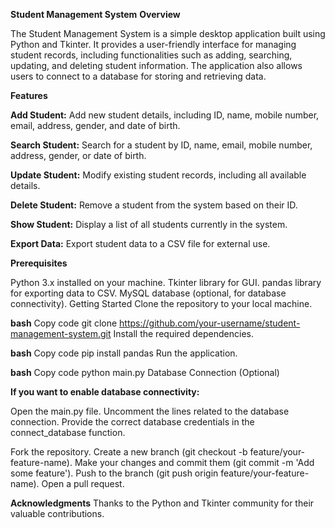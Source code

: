 **Student Management System**
**Overview**

The Student Management System is a simple desktop application built using Python and Tkinter. It provides a user-friendly interface for managing student records, including functionalities such as adding, searching, updating, and deleting student information. The application also allows users to connect to a database for storing and retrieving data.

**Features**

**Add Student:** Add new student details, including ID, name, mobile number, email, address, gender, and date of birth.

**Search Student:** Search for a student by ID, name, email, mobile number, address, gender, or date of birth.

**Update Student:** Modify existing student records, including all available details.

**Delete Student:** Remove a student from the system based on their ID.

**Show Student:** Display a list of all students currently in the system.

**Export Data:** Export student data to a CSV file for external use.

**Prerequisites**

Python 3.x installed on your machine.
Tkinter library for GUI.
pandas library for exporting data to CSV.
MySQL database (optional, for database connectivity).
Getting Started
Clone the repository to your local machine.

**bash**
Copy code
git clone https://github.com/your-username/student-management-system.git
Install the required dependencies.

**bash**
Copy code
pip install pandas
Run the application.

**bash**
Copy code
python main.py
Database Connection (Optional)

**If you want to enable database connectivity:**

Open the main.py file.
Uncomment the lines related to the database connection.
Provide the correct database credentials in the connect_database function.

Fork the repository.
Create a new branch (git checkout -b feature/your-feature-name).
Make your changes and commit them (git commit -m 'Add some feature').
Push to the branch (git push origin feature/your-feature-name).
Open a pull request.

**Acknowledgments**
Thanks to the Python and Tkinter community for their valuable contributions.
